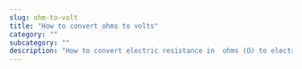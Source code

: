 ```yaml
---
slug: ohm-to-volt
title: "How to convert ohms to volts"
category: ""
subcategory: ""
description: "How to convert electric resistance in  ohms (Ω) to electrical voltage in volts (V)."
---
```


